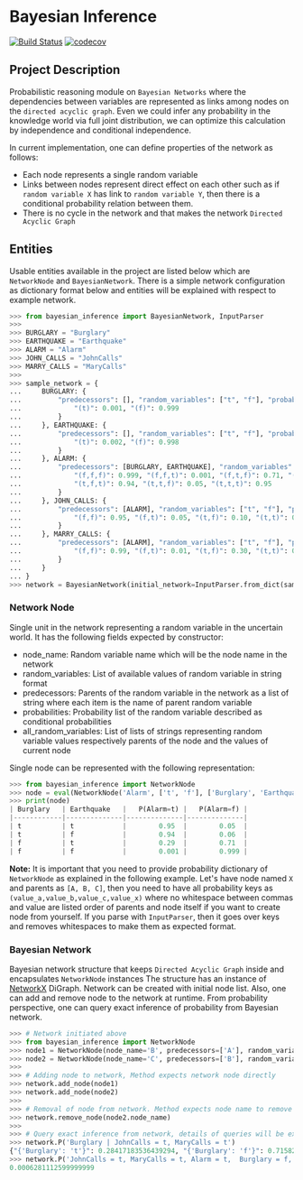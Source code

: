 # Bayesian Inference
[![Build Status](https://travis-ci.com/yakuza8/bayesian-inference.svg?branch=master)](https://travis-ci.com/yakuza8/bayesian-inference)
[![codecov](https://codecov.io/gh/yakuza8/bayesian-inference/branch/master/graph/badge.svg)](https://codecov.io/gh/yakuza8/bayesian-inference)

## Project Description
Probabilistic reasoning module on `Bayesian Networks` where the dependencies between variables are
represented as links among nodes on the `directed acyclic graph`. Even we could infer any probability
in the knowledge world via full joint distribution, we can optimize this calculation by independence
and conditional independence. 

In current implementation, one can define properties of the network as follows:
* Each node represents a single random variable
* Links between nodes represent direct effect on each other such as if `random variable X` has link
to `random variable Y`, then there is a conditional probability relation between them. 
* There is no cycle in the network and that makes the network `Directed Acyclic Graph`

## Entities
Usable entities available in the project are listed below which are `NetworkNode` and `BayesianNetwork`.
There is a simple network configuration as dictionary format below and entities will be explained with
respect to example network.

```python
>>> from bayesian_inference import BayesianNetwork, InputParser
>>>
>>> BURGLARY = "Burglary"
>>> EARTHQUAKE = "Earthquake"
>>> ALARM = "Alarm"
>>> JOHN_CALLS = "JohnCalls"
>>> MARRY_CALLS = "MaryCalls"
>>> 
>>> sample_network = {
...     BURGLARY: {
...         "predecessors": [], "random_variables": ["t", "f"], "probabilities": {
...             "(t)": 0.001, "(f)": 0.999
...         }
...     }, EARTHQUAKE: {
...         "predecessors": [], "random_variables": ["t", "f"], "probabilities": {
...             "(t)": 0.002, "(f)": 0.998
...         }
...     }, ALARM: {
...         "predecessors": [BURGLARY, EARTHQUAKE], "random_variables": ["t", "f"], "probabilities": {
...             "(f,f,f)": 0.999, "(f,f,t)": 0.001, "(f,t,f)": 0.71, "(f,t,t)": 0.29, "(t,f,f)": 0.06,
...             "(t,f,t)": 0.94, "(t,t,f)": 0.05, "(t,t,t)": 0.95
...         }
...     }, JOHN_CALLS: {
...         "predecessors": [ALARM], "random_variables": ["t", "f"], "probabilities": {
...             "(f,f)": 0.95, "(f,t)": 0.05, "(t,f)": 0.10, "(t,t)": 0.90
...         }
...     }, MARRY_CALLS: {
...         "predecessors": [ALARM], "random_variables": ["t", "f"], "probabilities": {
...             "(f,f)": 0.99, "(f,t)": 0.01, "(t,f)": 0.30, "(t,t)": 0.70
...         }
...     }
... }
>>> network = BayesianNetwork(initial_network=InputParser.from_dict(sample_network))
```

### Network Node
Single unit in the network representing a random variable in the uncertain world.
It has the following fields expected by constructor:
* node_name: Random variable name which will be the node name in the network
* random_variables: List of available values of random variable in string format
* predecessors: Parents of the random variable in the network as a list of string where each item
is the name of parent random variable
* probabilities: Probability list of the random variable described as conditional probabilities
* all_random_variables: List of lists of strings representing random variable values respectively
parents of the node and the values of current node

Single node can be represented with the following representation:

```python
>>> from bayesian_inference import NetworkNode
>>> node = eval(NetworkNode('Alarm', ['t', 'f'], ['Burglary', 'Earthquake'], {'(f,f,f)': 0.999, '(f,f,t)': 0.001, '(f,t,f)': 0.71, '(f,t,t)': 0.29, '(t,f,f)': 0.06, '(t,f,t)': 0.94, '(t,t,f)': 0.05, '(t,t,t)': 0.95}, [['t', 'f'], ['t', 'f'], ['t', 'f']]))
>>> print(node)
| Burglary   | Earthquake   |   P(Alarm=t) |   P(Alarm=f) |
|------------|--------------|--------------|--------------|
| t          | t            |        0.95  |        0.05  |
| t          | f            |        0.94  |        0.06  |
| f          | t            |        0.29  |        0.71  |
| f          | f            |        0.001 |        0.999 |
```

**Note:** It is important that you need to provide probability dictionary of `NetworkNode` as explained
in the following example. Let's have node named `X` and parents as `[A, B, C]`, then you need to have all
probability keys as `(value_a,value_b,value_c,value_x)` where no whitespace between commas and value are
listed order of parents and node itself if you want to create node from yourself.
If you parse with `InputParser`, then it goes over keys and removes whitespaces to make them as expected format. 

### Bayesian Network
Bayesian network structure that keeps `Directed Acyclic Graph` inside and encapsulates `NetworkNode` instances
The structure has an instance of [NetworkX](https://github.com/networkx/networkx) DiGraph. Network can be created
with initial node list. Also, one can add and remove node to the network at runtime. From probability perspective,
one can query exact inference of probability from Bayesian network.

```python
>>> # Network initiated above
>>> from bayesian_inference import NetworkNode
>>> node1 = NetworkNode(node_name='B', predecessors=['A'], random_variables=[], probabilities={}, all_random_variables=[])
>>> node2 = NetworkNode(node_name='C', predecessors=['B'], random_variables=[], probabilities={}, all_random_variables=[])
>>> 
>>> # Adding node to network, Method expects network node directly
>>> network.add_node(node1)
>>> network.add_node(node2)
>>> 
>>> # Removal of node from network. Method expects node name to remove
>>> network.remove_node(node2.node_name)
>>>
>>> # Query exact inference from network, details of queries will be explained in next sections
>>> network.P('Burglary | JohnCalls = t, MaryCalls = t')
{"{'Burglary': 't'}": 0.28417183536439294, "{'Burglary': 'f'}": 0.7158281646356072}
>>> network.P('JohnCalls = t, MaryCalls = t, Alarm = t,  Burglary = f, Earthquake = f')
0.0006281112599999999
```

